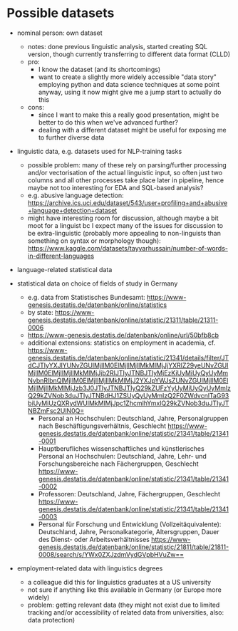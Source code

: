 # Possible datasets

- nominal person: own dataset
  - notes: done previous linguistic analysis, started creating SQL version, though currently transferring to different data format (CLLD)
  - pro: 
    - I know the dataset (and its shortcomings)
    - want to create a slightly more widely accessible "data story" employing python and data science techniques at some point anyway, using it now might give me a jump start to actually do this
  - cons: 
    - since I want to make this a really good presentation, might be better to do this when we've advanced further?
    - dealing with a different dataset might be useful for exposing me to further diverse data

- linguistic data, e.g. datasets used for NLP-training tasks
  - possible problem: many of these rely on parsing/further processing and/or vectorisation of the actual linguistic input, so often just two columns and all other processes take place later in pipeline, hence maybe not too interesting for EDA and SQL-based analysis?
  - e.g. abusive language detection: https://archive.ics.uci.edu/dataset/543/user+profiling+and+abusive+language+detection+dataset
  - might have interesting room for discussion, although maybe a bit moot for a linguist bc I expect many of the issues for discussion to be extra-linguistic (probably more appealing to non-linguists than something on syntax or morphology though): https://www.kaggle.com/datasets/tayyarhussain/number-of-words-in-different-languages

- language-related statistical data

- statistical data on choice of fields of study in Germany 
  - e.g. data from Statistisches Bundesamt: https://www-genesis.destatis.de/datenbank/online/statistics
  - by state: https://www-genesis.destatis.de/datenbank/online/statistic/21311/table/21311-0006
  - https://www-genesis.destatis.de/datenbank/online/url/50bfb8cb
  - additional extensions: statistics on employment in academia, cf. https://www-genesis.destatis.de/datenbank/online/statistic/21341/details/filter/JTdCJTIyYXJlYUNvZGUlMjIlM0ElMjIlMjIlMkMlMjJjYXRlZ29yeUNvZGUlMjIlM0ElMjIlMjIlMkMlMjJjb2RlJTIyJTNBJTIyMjEzKiUyMiUyQyUyMmNvbnRlbnQlMjIlM0ElMjIlMjIlMkMlMjJ2YXJpYWJsZUNvZGUlMjIlM0ElMjIlMjIlMkMlMjJzb3J0JTIyJTNBJTIyQ29kZUFzYyUyMiUyQyUyMmlzQ29kZVNob3duJTIyJTNBdHJ1ZSUyQyUyMmlzQ2F0ZWdvcnlTaG93biUyMiUzQXRydWUlMkMlMjJpc1ZhcmlhYmxlQ29kZVNob3duJTIyJTNBZmFsc2UlN0Q=
    - Personal an Hochschulen: Deutschland, Jahre, Personalgruppen nach Beschäftigungsverhältnis, Geschlecht
      https://www-genesis.destatis.de/datenbank/online/statistic/21341/table/21341-0001
    - Hauptberufliches wissenschaftliches und künstlerisches Personal an Hochschulen: Deutschland, Jahre, Lehr- und Forschungsbereiche nach Fächergruppen, Geschlecht
      https://www-genesis.destatis.de/datenbank/online/statistic/21341/table/21341-0002
    - Professoren: Deutschland, Jahre, Fächergruppen, Geschlecht
      https://www-genesis.destatis.de/datenbank/online/statistic/21341/table/21341-0003
    - Personal für Forschung und Entwicklung (Vollzeitäquivalente): Deutschland, Jahre, Personalkategorie, Altersgruppen, Dauer des Dienst- oder Arbeitsverhältnisses
      https://www-genesis.destatis.de/datenbank/online/statistic/21811/table/21811-0008/search/s/YWx0ZXJzdmVydGVpbHVuZw==

- employment-related data with linguistics degrees
  - a colleague did this for linguistics graduates at a US university
  - not sure if anything like this available in Germany (or Europe more widely)
  - problem: getting relevant data (they might not exist due to limited tracking and/or accessibility of related data from universities, also: data protection)
